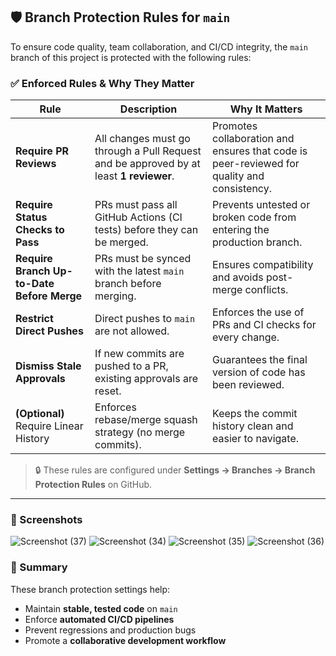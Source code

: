 ## 🛡️ Branch Protection Rules for `main`

To ensure code quality, team collaboration, and CI/CD integrity, the `main` branch of this project is protected with the following rules:

### ✅ Enforced Rules & Why They Matter

| Rule                                       | Description                                                                            | Why It Matters                                                                             |
| ------------------------------------------ | -------------------------------------------------------------------------------------- | ------------------------------------------------------------------------------------------ |
| **Require PR Reviews**                     | All changes must go through a Pull Request and be approved by at least **1 reviewer**. | Promotes collaboration and ensures that code is peer-reviewed for quality and consistency. |
| **Require Status Checks to Pass**          | PRs must pass all GitHub Actions (CI tests) before they can be merged.                 | Prevents untested or broken code from entering the production branch.                      |
| **Require Branch Up-to-Date Before Merge** | PRs must be synced with the latest `main` branch before merging.                       | Ensures compatibility and avoids post-merge conflicts.                                     |
| **Restrict Direct Pushes**                 | Direct pushes to `main` are not allowed.                                               | Enforces the use of PRs and CI checks for every change.                                    |
| **Dismiss Stale Approvals**                | If new commits are pushed to a PR, existing approvals are reset.                       | Guarantees the final version of code has been reviewed.                                    |
| **(Optional)** Require Linear History      | Enforces rebase/merge squash strategy (no merge commits).                              | Keeps the commit history clean and easier to navigate.                                     |

> 🔒 These rules are configured under **Settings → Branches → Branch Protection Rules** on GitHub.

---


### 📌 Screenshots

![Screenshot (37)](https://github.com/user-attachments/assets/448e7a7e-e61c-4b93-9382-9c81467b6a48)
![Screenshot (34)](https://github.com/user-attachments/assets/f86324cc-1ea2-4bfa-89ad-f97ff2cba787)
![Screenshot (35)](https://github.com/user-attachments/assets/d732269c-b34d-4c9f-b489-14bc3d3af4dd)
![Screenshot (36)](https://github.com/user-attachments/assets/eb94d5ff-2139-4c17-8bb1-954fc4d7e9cb)


### 📌 Summary

These branch protection settings help:

* Maintain **stable, tested code** on `main`
* Enforce **automated CI/CD pipelines**
* Prevent regressions and production bugs
* Promote a **collaborative development workflow**

